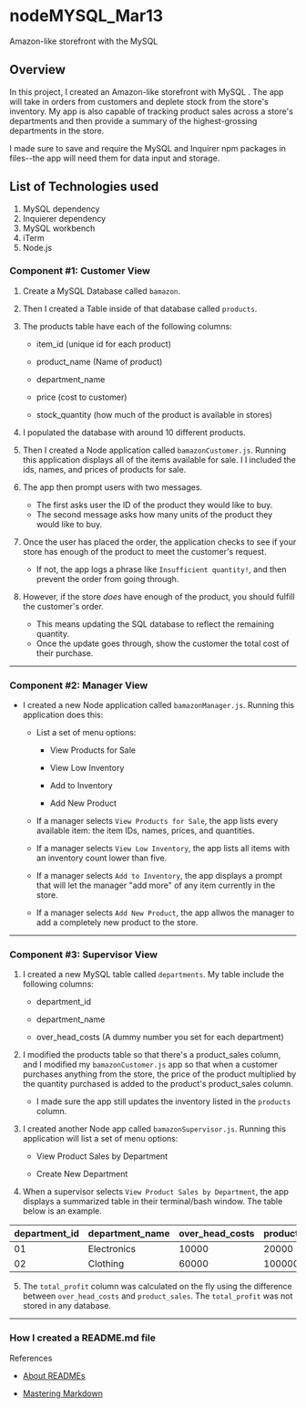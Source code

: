 # nodeMYSQL_Mar13
 Amazon-like storefront with the MySQL

 ## Overview

In this project, I created an Amazon-like storefront with MySQL . The app will take in orders from customers and deplete stock from the store's inventory. My app is also capable of tracking product sales across a store's departments and then provide a summary of the highest-grossing departments in the store.

I made sure to save and require the MySQL and Inquirer npm packages in  files--the app will need them for data input and storage.


## List of Technologies used

1. MySQL dependency
2. Inquierer dependency 
3. MySQL workbench 
4. iTerm
5. Node.js


### Component #1: Customer View 

1. Create a MySQL Database called `bamazon`.

2. Then I created a Table inside of that database called `products`.

3. The products table have each of the following columns:

   * item_id (unique id for each product)

   * product_name (Name of product)

   * department_name

   * price (cost to customer)

   * stock_quantity (how much of the product is available in stores)

4. I populated the database with around 10 different products. 

5. Then I created a Node application called `bamazonCustomer.js`. Running this application displays all of the items available for sale. I I included the ids, names, and prices of products for sale.

6. The app  then prompt users with two messages.

   * The first asks user the ID of the product they would like to buy.
   * The second message asks how many units of the product they would like to buy.

7. Once the user has placed the order, the application checks to see if your store has enough of the product to meet the customer's request.

   * If not, the app logs a phrase like `Insufficient quantity!`, and then prevent the order from going through.

8. However, if the store _does_ have enough of the product, you should fulfill the customer's order.
   * This means updating the SQL database to reflect the remaining quantity.
   * Once the update goes through, show the customer the total cost of their purchase.

- - -


### Component #2: Manager View

* I created a new Node application called `bamazonManager.js`. Running this application does this:

  * List a set of menu options:

    * View Products for Sale
    
    * View Low Inventory
    
    * Add to Inventory
    
    * Add New Product

  * If a manager selects `View Products for Sale`, the app lists every available item: the item IDs, names, prices, and quantities.

  * If a manager selects `View Low Inventory`, the app lists all items with an inventory count lower than five.

  * If a manager selects `Add to Inventory`, the app displays a prompt that will let the manager "add more" of any item currently in the store.

  * If a manager selects `Add New Product`, the app allwos the manager to add a completely new product to the store.


- - -

### Component #3: Supervisor View 

1. I created a new MySQL table called `departments`. My table include the following columns:

   * department_id

   * department_name

   * over_head_costs (A dummy number you set for each department)

2. I modified the products table so that there's a product_sales column, and I modified my `bamazonCustomer.js` app so that when a customer purchases anything from the store, the price of the product multiplied by the quantity purchased is added to the product's product_sales column.

   * I made sure the app still updates the inventory listed in the `products` column.

3. I created another Node app called `bamazonSupervisor.js`. Running this application will list a set of menu options:

   * View Product Sales by Department
   
   * Create New Department

4. When a supervisor selects `View Product Sales by Department`, the app displays a summarized table in their terminal/bash window. The table below is an example.

| department_id | department_name | over_head_costs | product_sales | total_profit |
| ------------- | --------------- | --------------- | ------------- | ------------ |
| 01            | Electronics     | 10000           | 20000         | 10000        |
| 02            | Clothing        | 60000           | 100000        | 40000        |

5. The `total_profit` column was  calculated on the fly using the difference between `over_head_costs` and `product_sales`. The `total_profit` was not stored in any database. 


- - -


### How I created a README.md file

References

* [About READMEs](https://help.github.com/articles/about-readmes/)

* [Mastering Markdown](https://guides.github.com/features/mastering-markdown/)


